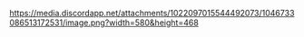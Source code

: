 https://media.discordapp.net/attachments/1022097015544492073/1046733086513172531/image.png?width=580&height=468
